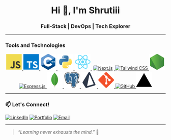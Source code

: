 <h1 align="center">Hi 👋, I'm Shrutiii</h1>
<h3 align="center">Full-Stack | DevOps | Tech Explorer</h3>

---

<h3>Tools and Technologies</h3>
<p align="center">
  <!-- JavaScript -->
  <a href="https://developer.mozilla.org/en-US/docs/Web/JavaScript" target="_blank">
    <img src="https://raw.githubusercontent.com/devicons/devicon/master/icons/javascript/javascript-original.svg" width="50" title="JavaScript"/>
  </a>
  <!-- TypeScript -->
  <a href="https://www.typescriptlang.org/docs/" target="_blank">
    <img src="https://raw.githubusercontent.com/devicons/devicon/master/icons/typescript/typescript-original.svg" width="50" title="TypeScript"/>
  </a>
  <!-- C++ -->
  <a href="https://cplusplus.com/doc/tutorial/" target="_blank">
    <img src="https://raw.githubusercontent.com/devicons/devicon/master/icons/cplusplus/cplusplus-original.svg" width="50" title="C++"/>
  </a>
  <!-- Python -->
  <a href="https://docs.python.org/3/" target="_blank">
    <img src="https://raw.githubusercontent.com/devicons/devicon/master/icons/python/python-original.svg" width="50" title="Python"/>
  </a>
  <!-- React -->
  <a href="https://react.dev/" target="_blank">
    <img src="https://raw.githubusercontent.com/devicons/devicon/master/icons/react/react-original.svg" width="50" title="React"/>
  </a>
  <!-- Next.js -->
  <a href="https://nextjs.org/docs" target="_blank">
    <img src="https://upload.wikimedia.org/wikipedia/commons/8/8e/Nextjs-logo.svg" 
         alt="Next.js" 
         width="60" 
         title="Next.js" 
         style="background-color: white; border-radius: 8px; padding: 4px;" />
  </a>
  <!-- Tailwind CSS -->
  <a href="https://tailwindcss.com/docs" target="_blank">
    <img src="https://www.vectorlogo.zone/logos/tailwindcss/tailwindcss-icon.svg" 
         alt="Tailwind CSS" 
         width="60" 
         title="Tailwind CSS" />
  </a>
  <!-- Node.js -->
  <a href="https://nodejs.org/en/docs" target="_blank">
    <img src="https://raw.githubusercontent.com/devicons/devicon/master/icons/nodejs/nodejs-original.svg" width="50" title="Node.js"/>
  </a>
  <!-- Express.js -->
  <a href="https://expressjs.com/" target="_blank">
    <img src="https://upload.wikimedia.org/wikipedia/commons/6/64/Expressjs.png" 
         alt="Express.js" 
         width="60" 
         title="Express.js" />
  </a>
  <!-- MongoDB -->
  <a href="https://www.mongodb.com/docs/" target="_blank">
    <img src="https://raw.githubusercontent.com/devicons/devicon/master/icons/mongodb/mongodb-original.svg" width="50" title="MongoDB"/>
  </a>
  <!-- PostgreSQL -->
  <a href="https://www.postgresql.org/docs/" target="_blank">
    <img src="https://raw.githubusercontent.com/devicons/devicon/master/icons/postgresql/postgresql-original.svg" width="50" title="PostgreSQL"/>
  </a>
  <!-- Prisma -->
  <a href="https://www.prisma.io/docs" target="_blank">
    <img src="https://raw.githubusercontent.com/devicons/devicon/master/icons/prisma/prisma-original.svg" width="50" title="Prisma"/>
  </a>
  <!-- Git -->
  <a href="https://git-scm.com/doc" target="_blank">
    <img src="https://raw.githubusercontent.com/devicons/devicon/master/icons/git/git-original.svg" width="50" title="Git"/>
  </a>
  <!-- GitHub -->
  <a href="https://docs.github.com/en" target="_blank">
    <img src="https://cdn.jsdelivr.net/gh/devicons/devicon/icons/github/github-original-white.svg" 
         alt="GitHub" 
         width="60" 
         title="GitHub" />
  </a>
  <!-- Vercel -->
  <a href="https://vercel.com/docs" target="_blank">
    <img src="https://raw.githubusercontent.com/devicons/devicon/master/icons/vercel/vercel-original.svg" width="50" title="Vercel"/>
  </a>
</p>


---


### 📫 Let's Connect!
[![LinkedIn](https://img.shields.io/badge/-LinkedIn-0077B5?style=flat&logo=linkedin)](https://www.linkedin.com/in/your-link-here)
[![Portfolio](https://img.shields.io/badge/-Portfolio-ff69b4?style=flat&logo=web&logoColor=white)](https://your-portfolio-link.com)
[![Email](https://img.shields.io/badge/-Email-c14438?style=flat&logo=gmail&logoColor=white)](mailto:your.email@example.com)

---

> *“Learning never exhausts the mind.”* 🚀

